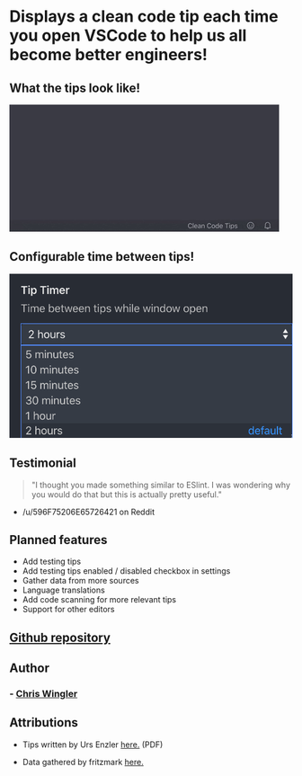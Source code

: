 # Displays a clean code tip each time you open VSCode to help us all become better engineers!

## What the tips look like!

![Video of clean code tips popping up](images/tips.gif 'Tip popups!')

## Configurable time between tips!

![Image of dropdown timer configuration](images/timerConfig.png 'Configurable time between tips!')

## Testimonial

> "I thought you made something similar to ESlint.
> I was wondering why you would do that but this is actually pretty useful."

- /u/596F75206E65726421 on Reddit

## Planned features

- Add testing tips
- Add testing tips enabled / disabled checkbox in settings
- Gather data from more sources
- Language translations
- Add code scanning for more relevant tips
- Support for other editors

## [Github repository](https://github.com/chriswingler/clean-code-tips)

## Author

### - [Chris Wingler](https://chriswingler.github.io/)

## Attributions

- Tips written by Urs Enzler [here.](https://www.planetgeek.ch/wp-content/uploads/2014/11/Clean-Code-V2.4.pdf) (PDF)

- Data gathered by fritzmark [here.](https://github.com/fritzmark/CleanCodeCheatSheetJson)
